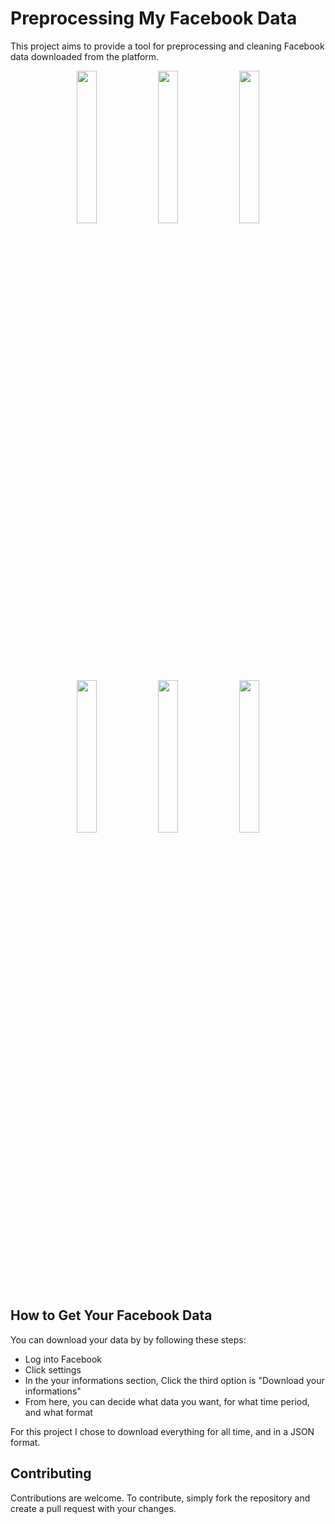 # Preprocessing My Facebook Data

This project aims to provide a tool for preprocessing and cleaning Facebook data downloaded from the platform.
<p align="center" width="100%">
  
  <img width="25%" src="https://user-images.githubusercontent.com/77071173/210920142-76983c43-4e27-4861-b609-b9159d9c772f.png">
  <img width="25%" src="https://user-images.githubusercontent.com/77071173/210920254-64ff8dad-2d64-4cd1-a956-9a616e93d0c8.png">
  <img width="25%" src="https://user-images.githubusercontent.com/77071173/210920375-0ed97869-b267-4760-bf23-e2eccb97b6e0.png">
  <img width="25%" src="https://user-images.githubusercontent.com/77071173/210920451-82df1017-ec48-4856-9aad-bdfb7baac795.png">
  <img width="25%" src="https://user-images.githubusercontent.com/77071173/210920535-e1a18c8b-cc96-44fc-b99a-deb85d7adee1.png">
  <img width="25%" src="https://user-images.githubusercontent.com/77071173/210919053-7ea6b953-393c-4822-8b3b-fcdf085da721.png">
  </p>



## How to Get Your Facebook Data
You can download your data by by following these steps:

* Log into Facebook
* Click settings
* In the your informations section, Click the third option is "Download your informations" 
* From here, you can decide what data you want, for what time period, and what format

For this project I chose to download everything for all time, and in a JSON format.

## Contributing

Contributions are welcome. To contribute, simply fork the repository and create a pull request with your changes.

